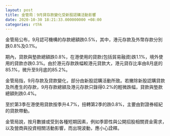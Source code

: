 ```yaml
---
layout: post
title: 金管局：9月貸存款變化受新股認購活動影響
date: 2020-10-30 18:21:33.000000000 +08:00
categories: rthk
---
```


金管局公布，9月認可機構的存款總額跌0.5%，其中，港元存款及外幣存款分別跌0.8%及0.1%。

期內，貸款與墊款總額跌0.8%，在港使用的貸款(包括貿易融資)跌1.1%，境外使用的貸款亦跌0.3%。由於港元存款跌幅較港元貸款大，港元貸存比率由8月底的85.1%，微升至9月底的85.2%。

金管局指，9月存款及貸款變化，部分由新股認購活動所致。若撇除新股認購貸款及所產生的存款，9月存款總額及港元存款只錄得0.2%的輕微跌幅，貸款與墊款總額則跌0.4%。

至於第3季在港使用貸款按季升4.7%，扭轉第2季的跌0.8%，主要由對證券經紀的貸款帶動。

金管局說，按月數據或受到各種短期因素，例如季節性與公開招股相關資金需求，以及營商與投資相關活動影響，而出現波動，應小心詮釋。
